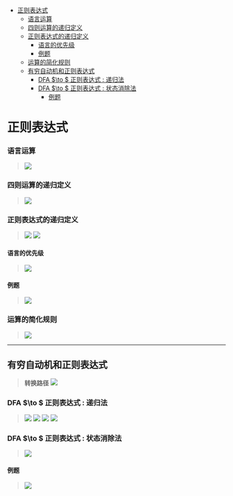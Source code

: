 - [正则表达式](#正则表达式)
    - [语言运算](#语言运算)
    - [四则运算的递归定义](#四则运算的递归定义)
    - [正则表达式的递归定义](#正则表达式的递归定义)
      - [语言的优先级](#语言的优先级)
      - [例题](#例题)
    - [运算的简化规则](#运算的简化规则)
  - [有穷自动机和正则表达式](#有穷自动机和正则表达式)
    - [DFA $\to $ 正则表达式 : 递归法](#dfa-to--正则表达式--递归法)
    - [DFA $\to $ 正则表达式 : 状态消除法](#dfa-to--正则表达式--状态消除法)
      - [例题](#例题-1)


# 正则表达式

### 语言运算
> ![](image/2022-03-07-16-11-38.png)

### 四则运算的递归定义
> ![](image/2022-03-07-16-18-21.png)

### 正则表达式的递归定义
> ![](image/2022-03-07-16-18-55.png)
> ![](image/2022-03-07-16-20-37.png)

#### 语言的优先级
> ![](image/2022-03-07-16-21-09.png)

#### 例题
> ![](image/2022-03-07-16-31-44.png)

### 运算的简化规则
> ![](image/2022-03-07-16-34-25.png)

---

## 有穷自动机和正则表达式
> **转换路径**
> ![](image/2022-03-07-16-38-36.png)

### DFA $\to $ 正则表达式 : 递归法
> ![](image/2022-03-07-16-45-14.png)
> ![](image/2022-03-07-16-47-40.png)
> ![](image/2022-03-07-16-52-17.png)
> ![](image/2022-03-07-17-08-10.png)

### DFA $\to $ 正则表达式 : 状态消除法
> ![](image/2022-03-07-17-26-29.png)
#### 例题
> ![](image/2022-03-07-17-39-30.png)